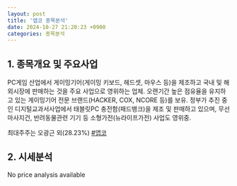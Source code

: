 ```yaml
---
layout: post
title: '앱코 종목분석'
date: 2024-10-27 21:20:23 +0900
categories: 종목분석
---
```


## 1. 종목개요 및 주요사업

PC게임 산업에서 게이밍기어(게이밍 키보드, 헤드셋, 마우스 등)을 제조하고 국내 및 해외시장에 판매하는 것을 주요 사업으로 영위하는 업체. 오랜기간 높은 점유율을 유지하고 있는 게이밍기어 전문 브랜드(HACKER, COX, NCORE 등)를 보유. 정부가 추진 중인 디지털교과서사업에서 태블릿PC 충전함(패드뱅크)을 제조 및 판매하고 있으며, 무선마사지건, 반려동물관련 기기 등 소형가전(뉴라이프가전) 사업도 영위중.

최대주주는 오광근 외(28.23%)
[#앱코](#)

## 2. 시세분석

No price analysis available
